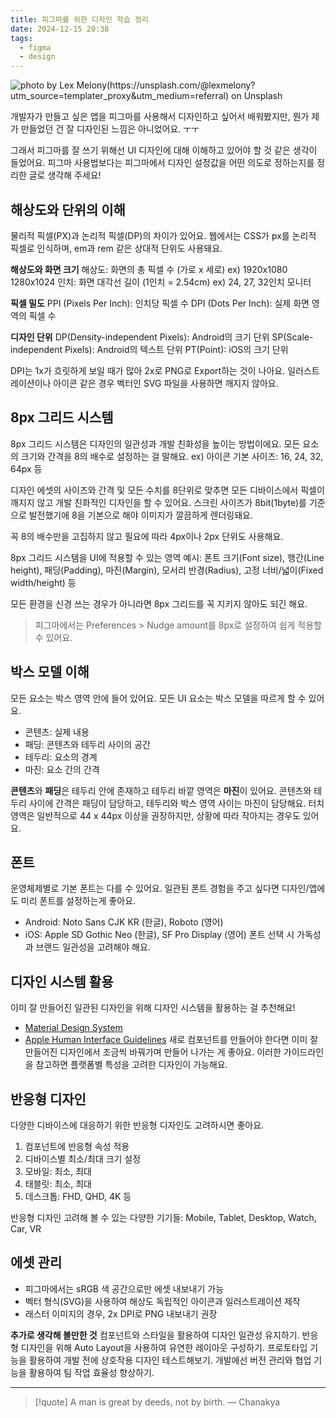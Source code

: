 ```yaml
---
title: 피그마를 위한 디자인 학습 정리
date: 2024-12-15 20:38
tags:
  - figma
  - design
---
```


![photo by Lex Melony(https://unsplash.com/@lexmelony?utm_source=templater_proxy&utm_medium=referral) on Unsplash](https://images.unsplash.com/photo-1629971459025-2c73de204a6d?crop=entropy&cs=srgb&fm=jpg&ixid=M3w2NDU1OTF8MHwxfHJhbmRvbXx8fHx8fHx8fDE3MzQyNjI3MDR8&ixlib=rb-4.0.3&q=85&w=800&h=460)

개발자가 만들고 싶은 앱을 피그마를 사용해서 디자인하고 싶어서 배워봤지만, 뭔가 제가 만들었던 건 잘 디자인된 느낌은 아니었어요. ㅜㅜ

그래서 피그마를 잘 쓰기 위해선 UI 디자인에 대해 이해하고 있어야 할 것 같은 생각이 들었어요.
피그마 사용법보다는 피그마에서 디자인 설정값을 어떤 의도로 정하는지를 정리한 글로 생각해 주세요!
## 해상도와 단위의 이해
물리적 픽셀(PX)과 논리적 픽셀(DP)의 차이가 있어요.
웹에서는 CSS가 px를 논리적 픽셀로 인식하며, em과 rem 같은 상대적 단위도 사용돼요.

**해상도와 화면 크기**
해상도: 화면의 총 픽셀 수 (가로 x 세로) ex) 1920x1080 1280x1024
인치: 화면 대각선 길이 (1인치 = 2.54cm) ex) 24, 27, 32인치 모니터

**픽셀 밀도**
PPI (Pixels Per Inch): 인치당 픽셀 수
DPI (Dots Per Inch): 실제 화면 영역의 픽셀 수

**디자인 단위**
DP(Density-independent Pixels): Android의 크기 단위
SP(Scale-independent Pixels): Android의 텍스트 단위
PT(Point): iOS의 크기 단위

DPI는 1x가 흐릿하게 보일 때가 많아 2x로 PNG로 Export하는 것이 나아요.
일러스트레이션이나 아이콘 같은 경우 벡터인 SVG 파일을 사용하면 깨지지 않아요.
## 8px 그리드 시스템
8px 그리드 시스템은 디자인의 일관성과 개발 친화성을 높이는 방법이에요.
모든 요소의 크기와 간격을 8의 배수로 설정하는 걸 말해요.
ex) 아이콘 기본 사이즈: 16, 24, 32, 64px 등

디자인 에셋의 사이즈와 간격 및 모든 수치를 8단위로 맞추면 모든 디바이스에서 픽셀이 깨지지 않고 개발 친화적인 디자인을 할 수 있어요. 스크린 사이즈가 8bit(1byte)를 기준으로 발전했기에 8을 기본으로 해야 이미지가 깔끔하게 렌더링돼요.

꼭 8의 배수만을 고집하지 않고 필요에 따라 4px이나 2px 단위도 사용해요.

8px 그리드 시스템을 UI에 적용할 수 있는 영역 예시: 폰트 크기(Font size), 행간(Line height), 패딩(Padding), 마진(Margin), 모서리 반경(Radius), 고정 너비/넓이(Fixed width/height) 등

모든 환경을 신경 쓰는 경우가 아니라면 8px 그리드를 꼭 지키지 않아도 되긴 해요.

> 피그마에서는 Preferences > Nudge amount를 8px로 설정하여 쉽게 적용할 수 있어요.

## 박스 모델 이해
모든 요소는 박스 영역 안에 들어 있어요. 모든 UI 요소는 박스 모델을 따르게 할 수 있어요.
- 콘텐츠: 실제 내용
- 패딩: 콘텐츠와 테두리 사이의 공간
- 테두리: 요소의 경계
- 마진: 요소 간의 간격

**콘텐츠**와 **패딩**은 테두리 안에 존재하고 테두리 바깥 영역은 **마진**이 있어요.
콘텐츠와 테두리 사이에 간격은 패딩이 담당하고, 테두리와 박스 영역 사이는 마진이 담당해요.
터치 영역은 일반적으로 44 x 44px 이상을 권장하지만, 상황에 따라 작아지는 경우도 있어요.

## 폰트
운영체제별로 기본 폰트는 다를 수 있어요.
일관된 폰트 경험을 주고 싶다면 디자인/앱에도 미리 폰트를 설정하는게 좋아요.
- Android: Noto Sans CJK KR (한글), Roboto (영어)
- iOS: Apple SD Gothic Neo (한글), SF Pro Display (영어)
폰트 선택 시 가독성과 브랜드 일관성을 고려해야 해요.

## 디자인 시스템 활용
이미 잘 만들어진 일관된 디자인을 위해 디자인 시스템을 활용하는 걸 추천해요!
- [Material Design System](https://m3.material.io/)
- [Apple Human Interface Guidelines](https://developer.apple.com/design/resources/)
새로 컴포넌트를 만들어야 한다면 이미 잘 만들어진 디자인에서 조금씩 바꿔가며 만들어 나가는 게 좋아요.
이러한 가이드라인을 참고하면 플랫폼별 특성을 고려한 디자인이 가능해요.
## 반응형 디자인
다양한 디바이스에 대응하기 위한 반응형 디자인도 고려하시면 좋아요.
1. 컴포넌트에 반응형 속성 적용
2. 디바이스별 최소/최대 크기 설정
3. 모바일: 최소, 최대
4. 태블릿: 최소, 최대
5. 데스크톱: FHD, QHD, 4K 등

반응형 디자인 고려해 볼 수 있는 다양한 기기들:
Mobile, Tablet, Desktop, Watch, Car, VR

## 에셋 관리
- 피그마에서는 sRGB 색 공간으로만 에셋 내보내기 가능
- 벡터 형식(SVG)을 사용하여 해상도 독립적인 아이콘과 일러스트레이션 제작
- 래스터 이미지의 경우, 2x DPI로 PNG 내보내기 권장

**추가로 생각해 볼만한 것**
컴포넌트와 스타일을 활용하여 디자인 일관성 유지하기.
반응형 디자인을 위해 Auto Layout을 사용하여 유연한 레이아웃 구성하기.
프로토타입 기능을 활용하여 개발 전에 상호작용 디자인 테스트해보기.
개발에선 버전 관리와 협업 기능을 활용하여 팀 작업 효율성 향상하기.

---

> [!quote] A man is great by deeds, not by birth.
> — Chanakya